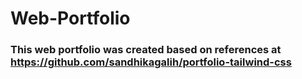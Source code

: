 # Web-Portfolio
### This web portfolio was created based on references at https://github.com/sandhikagalih/portfolio-tailwind-css
